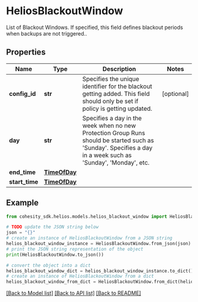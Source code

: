 # HeliosBlackoutWindow

List of Blackout Windows. If specified, this field defines blackout periods when backups are not triggered..

## Properties

Name | Type | Description | Notes
------------ | ------------- | ------------- | -------------
**config_id** | **str** | Specifies the unique identifier for the blackout getting added. This field should only be set if policy is getting updated. | [optional] 
**day** | **str** | Specifies a day in the week when no new Protection Group Runs should be started such as &#39;Sunday&#39;. Specifies a day in a week such as &#39;Sunday&#39;, &#39;Monday&#39;, etc. | 
**end_time** | [**TimeOfDay**](TimeOfDay.md) |  | 
**start_time** | [**TimeOfDay**](TimeOfDay.md) |  | 

## Example

```python
from cohesity_sdk.helios.models.helios_blackout_window import HeliosBlackoutWindow

# TODO update the JSON string below
json = "{}"
# create an instance of HeliosBlackoutWindow from a JSON string
helios_blackout_window_instance = HeliosBlackoutWindow.from_json(json)
# print the JSON string representation of the object
print(HeliosBlackoutWindow.to_json())

# convert the object into a dict
helios_blackout_window_dict = helios_blackout_window_instance.to_dict()
# create an instance of HeliosBlackoutWindow from a dict
helios_blackout_window_from_dict = HeliosBlackoutWindow.from_dict(helios_blackout_window_dict)
```
[[Back to Model list]](../README.md#documentation-for-models) [[Back to API list]](../README.md#documentation-for-api-endpoints) [[Back to README]](../README.md)


